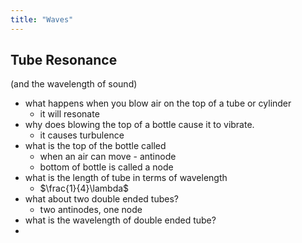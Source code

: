 ```yaml
---
title: "Waves"
---
```


## Tube Resonance
(and the wavelength of sound)
- what happens when you blow air on the top of a tube or cylinder
	- it will resonate
- why does blowing the top of a bottle cause it to vibrate.
	- it causes turbulence
- what is the top of the bottle called
	- when an air can move - antinode
	- bottom of bottle is called a node
- what is the length of tube in terms of wavelength
	- $\frac{1}{4}\lambda$
- what about two double ended tubes?
	- two antinodes, one node
- what is the wavelength of double ended tube?
- 